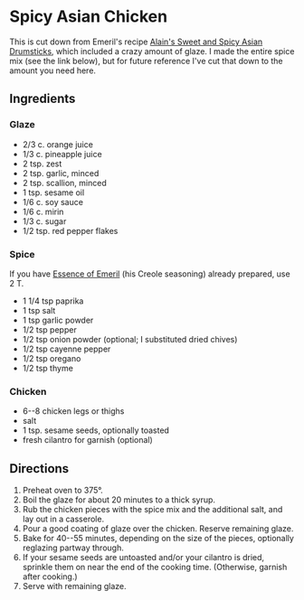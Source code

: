 # Spicy Asian Chicken

This is cut down from Emeril's recipe [Alain's Sweet and Spicy Asian Drumsticks](http://web.archive.org/web/20161208051748/http://www.foodnetwork.com/recipes/emeril-lagasse/alains-sweet-and-spicy-asian-drumsticks-recipe.html), which included a crazy amount of glaze.  I made the entire spice mix (see the link below), but for future reference I've cut that down to the amount you need here.

## Ingredients

### Glaze

* 2/3 c. orange juice
* 1/3 c. pineapple juice
* 2 tsp. zest
* 2 tsp. garlic, minced
* 2 tsp. scallion, minced
* 1 tsp. sesame oil
* 1/6 c. soy sauce
* 1/6 c. mirin
* 1/3 c. sugar
* 1/2 tsp. red pepper flakes

### Spice

If you have [Essence of Emeril](../appetizers/emeril.md) (his Creole seasoning) already prepared, use 2 T.

* 1 1/4 tsp paprika
* 1 tsp salt
* 1 tsp garlic powder
* 1/2 tsp pepper
* 1/2 tsp onion powder (optional; I substituted dried chives)
* 1/2 tsp cayenne pepper
* 1/2 tsp oregano
* 1/2 tsp thyme

### Chicken

* 6--8 chicken legs or thighs
* salt
* 1 tsp. sesame seeds, optionally toasted
* fresh cilantro for garnish (optional)

## Directions

1. Preheat oven to 375°.
2. Boil the glaze for about 20 minutes to a thick syrup.
3. Rub the chicken pieces with the spice mix and the additional salt, and lay out in a casserole.
4. Pour a good coating of glaze over the chicken.  Reserve remaining glaze.
5. Bake for 40--55 minutes, depending on the size of the pieces, optionally reglazing partway through.
6. If your sesame seeds are untoasted and/or your cilantro is dried, sprinkle them on near the end of the cooking time.  (Otherwise, garnish after cooking.)
7. Serve with remaining glaze.

